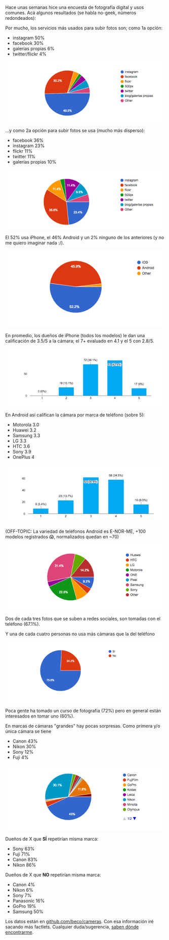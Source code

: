 Hace unas semanas hice una encuesta de fotografía digital y usos comunes. Acá algunos resultados (se habla no-geek, números redondeados):

Por mucho, los servicios más usados para subir fotos son; como 1a opción:
- instagram 50%
- facebook 30%
- galerías propias 6%
- twitter/flickr 4%

![](images/img_1.png)

…y como 2a opción para subir fotos se usa (mucho más disperso):
- facebook 36%
- instagram 23%
- flickr 11%
- twitter 11%
- galerías propias 10%

![](images/img_2.png)

El 52% usa iPhone, el 46% Android y un 2% ninguno de los anteriores (y no me quiero imaginar nada :/).

![](images/img_3.png)

En promedio, los dueños de iPhone (todos los modelos) le dan una calificación de 3.5/5 a la cámara; el 7+ evaluado en 4.1 y el 5 con 2.8/5.

![](images/avg_iphone.png)

En Android así califican la cámara por marca de teléfono (sobre 5):
- Motorola 3.0
- Huawei 3.2
- Samsung 3.3
- LG 3.3
- HTC 3.6
- Sony 3.9
- OnePlus 4

![](images/avg_android.png)

(OFF-TOPIC: La variedad de teléfonos Android es E-NOR-ME, +100 modelos registrados 😱, normalizados quedan en ~70)

![](images/img_4.png)

Dos de cada tres fotos que se suben a redes sociales, son tomadas con el teléfono (67.1%).

Y una de cada cuatro personas no usa más cámaras que la del teléfono

![](images/img_6.png)

Poca gente ha tomado un curso de fotografía (72%) pero en general están interesados en tomar uno (60%).

En marcas de cámaras "grandes" hay pocas sorpresas. Como primera y/o única cámara se tiene
- Canon 43%
- Nikon 30%
- Sony 12%
- Fuji 4%

![](images/img_5.png)

Dueños de X que **SÍ** repetirían misma marca:
- Sony 63%
- Fuji 71%
- Canon 83%
- Nikon 86%

Dueños de X que **NO** repetirían misma marca:
- Canon 4%
- Nikon 6%
- Sony 7%
- Panasonic 16%
- GoPro 19%
- Samsung 50%

Los datos están en [github.com/beco/cameras](http://github.com/beco/cameras). Con esa información iré sacando más factlets. Cualquier duda/sugerencia, [saben dónde encontrarme](http://about.me/beco).
